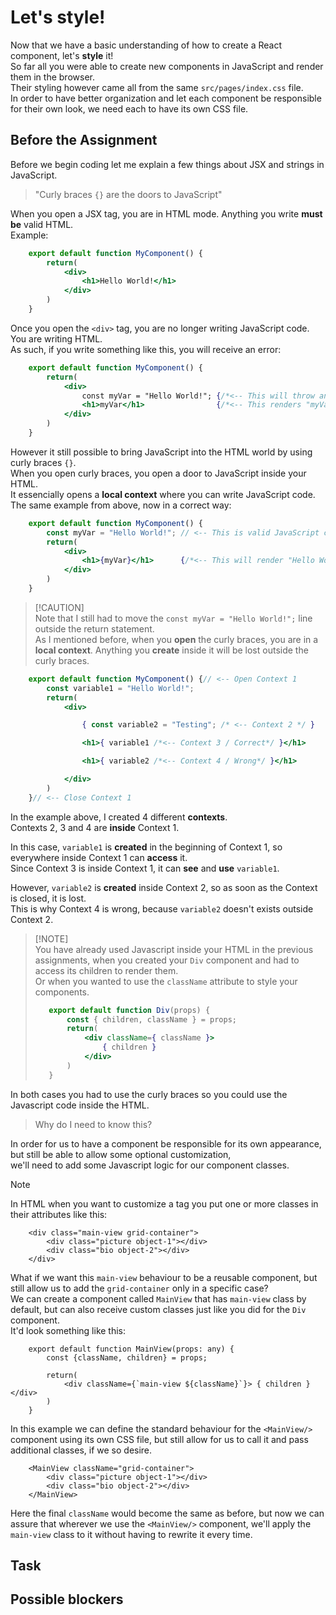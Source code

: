 # Let's style!

Now that we have a basic understanding of how to create a React component, let's **style** it!<br/>
So far all you were able to create new components in JavaScript and render them in the browser.<br/>
Their styling however came all from the same `src/pages/index.css` file.<br/>
In order to have better organization and let each component be responsible for their own look, we need each to have its own CSS file.<br/>

## Before the Assignment

Before we begin coding let me explain a few things about JSX and strings in JavaScript.

> "Curly braces `{}` are the doors to JavaScript"

When you open a JSX tag, you are in HTML mode. Anything you write **must be** valid HTML.<br/>
Example:
```jsx
    export default function MyComponent() {
        return(
            <div>
                <h1>Hello World!</h1>
            </div>
        )
    }
```

Once you open the `<div>` tag, you are no longer writing JavaScript code. You are writing HTML.<br/>
As such, if you write something like this, you will receive an error:
```jsx
    export default function MyComponent() {
        return(
            <div>
                const myVar = "Hello World!"; {/*<-- This will throw an error. It's Illegal.*/}
                <h1>myVar</h1>                {/*<-- This renders "myVar" instead the value you wanted*/}
            </div>
        )
    }
```

However it still possible to bring JavaScript into the HTML world by using curly braces `{}`.<br/>
When you open curly braces, you open a door to JavaScript inside your HTML.<br/>
It essencially opens a **local context** where you can write JavaScript code.<br/>
The same example from above, now in a correct way:

```jsx
    export default function MyComponent() {
        const myVar = "Hello World!"; // <-- This is valid JavaScript code
        return(
            <div>
                <h1>{myVar}</h1>      {/*<-- This will render "Hello World!"*/}
            </div>
        )
    }
```

> [!CAUTION]<br/>
> Note that I still had to move the `const myVar = "Hello World!";` line outside the return statement.<br/>
> As I mentioned before, when you **open** the curly braces, you are in a **local context**. Anything you **create** inside it will be lost outside the curly braces.<br/>

```jsx
    export default function MyComponent() {// <-- Open Context 1
        const variable1 = "Hello World!"; 
        return(
            <div> 

                { const variable2 = "Testing"; /* <-- Context 2 */ }

                <h1>{ variable1 /*<-- Context 3 / Correct*/ }</h1> 

                <h1>{ variable2 /*<-- Context 4 / Wrong*/ }</h1>

            </div>
        )
    }// <-- Close Context 1
```

In the example above, I created 4 different **contexts**.<br/>
Contexts 2, 3 and 4 are **inside** Context 1.<br/>

In this case, `variable1` is **created** in the beginning of Context 1, so everywhere inside Context 1 can **access** it.<br/>
Since Context 3 is inside Context 1, it can **see** and **use** `variable1`.<br/>

However, `variable2` is **created** inside Context 2, so as soon as the Context is closed, it is lost.<br/>
This is why Context 4 is wrong, because `variable2` doesn't exists outside Context 2.<br/>

> [!NOTE]<br/>
> You have already used Javascript inside your HTML in the previous assignments, when you created your `Div` component and had to access its children to render them.<br/>
Or when you wanted to use the `className` attribute to style your components.<br/>
>```jsx
>    export default function Div(props) {
>        const { children, className } = props;
>        return(
>            <div className={ className }>
>                { children }
>            </div>
>        )
>    }
>```

In both cases you had to use the curly braces so you could use the Javascript code inside the HTML.<br/>

> Why do I need to know this?

In order for us to have a component be responsible for its own appearance, but still be able to allow some optional customization,<br/>
we'll need to add some Javascript logic for our component classes.

> [!NOTE]
> In HTML when you want to customize a tag you put one or more classes in their attributes like this:<br/>
> ```tsx
>     <div class="main-view grid-container">
>         <div class="picture object-1"></div>
>         <div class="bio object-2"></div>
>     </div>



What if we want this `main-view` behaviour to be a reusable component, but still allow us to add the `grid-container` only in a specific case?<br/>
We can create a component called `MainView` that has `main-view` class by default, but can also receive custom classes just like you did for the `Div` component.<br/>
It'd look something like this:

```tsx
    export default function MainView(props: any) {
        const {className, children} = props;

        return(
            <div className={`main-view ${className}`}> { children } </div>
        )
    }
```

In this example we can define the standard behaviour for the `<MainView/>` component using its own CSS file, but still allow for us to call it and pass additional classes, if we so desire.<br/>

```tsx
    <MainView className="grid-container">
        <div class="picture object-1"></div>
        <div class="bio object-2"></div>
    </MainView>
```

Here the final `className` would become the same as before, but now we can assure that wherever we use the `<MainView/>` component, we'll apply the `main-view` class to it without having to rewrite it every time.


## Task

## Possible blockers
